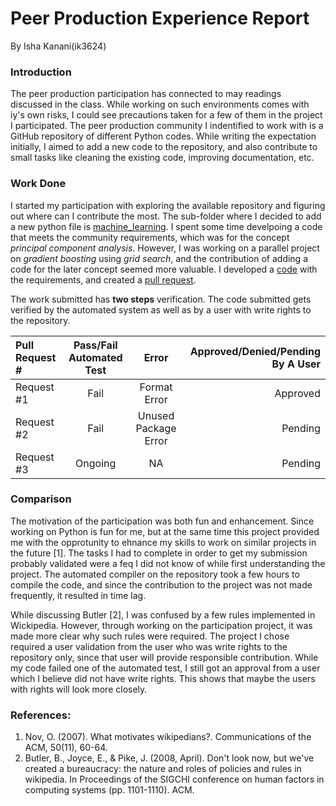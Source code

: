 # Peer Production Experience Report
By Isha Kanani(ik3624)

### Introduction
The peer production participation has connected to may readings discussed in the class. While working on such environments comes with iy's own risks, I could see precautions taken for a few of them in the project I participated. The peer production community I indentified to work with is a GitHub repository of different Python codes. While writing the expectation initially, I aimed to add a new code to the repository, and also contribute to small tasks like cleaning the existing code, improving documentation, etc.

### Work Done
I started my participation with exploring the available repository and figuring out where can I contribute the most. The sub-folder where I decided to add a new python file is [machine_learning](https://github.com/TheAlgorithms/Python/tree/master/machine_learning). I spent some time develpoing a code that meets the community requirements, which was for the concept *principal component analysis*. However, I was working on a parallel project on *gradient boosting* using *grid search*, and the contribution of adding a code for the later concept seemed more valuable. I developed a [code](https://github.com/IshaKanani/Python/blob/master/machine_learning/gradient_boosting_regressor_grid_search.py) with the requirements, and created a [pull request](https://github.com/TheAlgorithms/Python/pull/1605).

The work submitted has **two steps** verification. The code submitted gets verified by the automated system as well as by a user with write rights to the repository.


| Pull Request #      | Pass/Fail Automated Test | Error  |  Approved/Denied/Pending By A User     |
| :---        |    :----:   |   :------:  |     ---: |
| Request #1      | Fail       | Format Error | Approved  |
| Request #2   | Fail       | Unused Package Error     |  Pending  |
| Request #3  | Ongoing |  NA   | Pending   |


### Comparison

The motivation of the participation was both fun and enhancement. Since working on Python is fun for me, but at the same time this project provided me with the opprotunity to ehnance my skills to work on similar projects in the future [1]. The tasks I had to complete in order to get my submission probably validated were a feq I did not know of while first understanding the project. The automated compiler on the repository took a few hours to compile the code, and since the contribution to the project was not made frequently, it resulted in time lag. 

While discussing Butler [2], I was confused by a few rules implemented in Wickipedia. However, through working on the participation project, it was made more clear why such rules were required. The project I chose required a user validation from the user who was write rights to the repository only, since that user will provide responsible contribution. While my code failed one of the automated test, I still got an approval from a user which I believe did not have write rights. This shows that maybe the users with rights will look more closely.


### References:

1. Nov, O. (2007). What motivates wikipedians?. Communications of the ACM, 50(11), 60-64.
2. Butler, B., Joyce, E., & Pike, J. (2008, April). Don't look now, but we've created a bureaucracy: the nature and roles of policies and rules in wikipedia. In Proceedings of the SIGCHI conference on human factors in computing systems (pp. 1101-1110). ACM.
